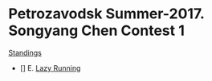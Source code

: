 # Petrozavodsk Summer-2017. Songyang Chen Contest 1

[Standings](http://opentrains.snarknews.info/~ejudge/sn_sh.cgi?data=result_team&sid=594ce7e0fe32c372&contest=001501)

- [] E. [Lazy Running](http://acm.hdu.edu.cn/showproblem.php?pid=6071)
